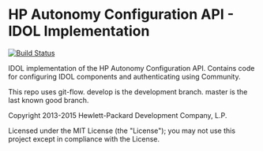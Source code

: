 # HP Autonomy Configuration API - IDOL Implementation

[![Build Status](https://travis-ci.org/hpautonomy/java-configuration-idol.svg?branch=master)](https://travis-ci.org/hpautonomy/java-configuration-idol)

IDOL implementation of the HP Autonomy Configuration API. Contains code for configuring IDOL components and authenticating using Community.

This repo uses git-flow. develop is the development branch. master is the last known good branch.

Copyright 2013-2015 Hewlett-Packard Development Company, L.P.

Licensed under the MIT License (the "License"); you may not use this project except in compliance with the License.